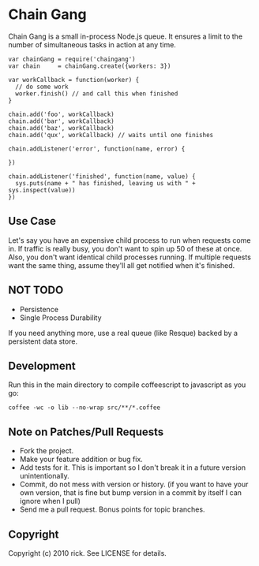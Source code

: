 # Chain Gang

Chain Gang is a small in-process Node.js queue.  It ensures a limit to the number of simultaneous tasks in action at any time.  

    var chainGang = require('chaingang')
    var chain     = chainGang.create({workers: 3})

    var workCallback = function(worker) {
      // do some work
      worker.finish() // and call this when finished
    }

    chain.add('foo', workCallback)
    chain.add('bar', workCallback)
    chain.add('baz', workCallback)
    chain.add('qux', workCallback) // waits until one finishes

    chain.addListener('error', function(name, error) {
      
    })

    chain.addListener('finished', function(name, value) {
      sys.puts(name + " has finished, leaving us with " + sys.inspect(value))
    })

## Use Case

Let's say you have an expensive child process to run when requests come in.  If traffic is really busy, you don't want to spin up 50 of these at once.  Also, you don't want identical child processes running.  If multiple requests want the same thing, assume they'll all get notified when it's finished.

## NOT TODO

* Persistence
* Single Process Durability

If you need anything more, use a real queue (like Resque) backed by a persistent data store.

## Development

Run this in the main directory to compile coffeescript to javascript as you go:

    coffee -wc -o lib --no-wrap src/**/*.coffee

## Note on Patches/Pull Requests
 
* Fork the project.
* Make your feature addition or bug fix.
* Add tests for it. This is important so I don't break it in a
  future version unintentionally.
* Commit, do not mess with version or history.
  (if you want to have your own version, that is fine but bump version in a commit by itself I can ignore when I pull)
* Send me a pull request. Bonus points for topic branches.

## Copyright

Copyright (c) 2010 rick. See LICENSE for details.
